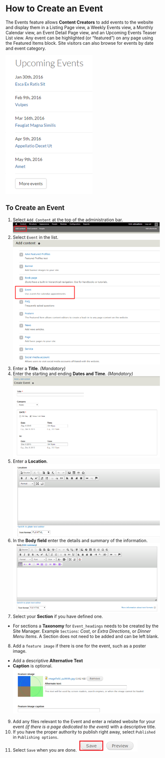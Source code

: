 # How to Create an Event
The Events feature allows **Content Creators** to add events to the website and display them in a Listing Page view, a Weekly Events view, a Monthly Calendar view, an Event Detail Page view, and an Upcoming Events Teaser List view. Any event can be highlighted (or “featured”) on any page using the Featured Items block. Site visitors can also browse for events by date and event category.

![Example of an Event Display](../images/evex.png)

## To Create an Event

1. Select `Add Content` at the top of the administration bar.
![Add Content Highlighted](../images/ambac.png)
2. Select `Event` in the list.
![Add Event Highlighted](../images/addconev.png)
3. Enter a **Title**. *(Mandatory)*
4. Enter the starting and ending **Dates and Time**. *(Mandatory)*
![An example of Event Title and Time](../images/eventtitletime.png)
5. Enter a **Location**.
![An example of location](../images/Location.png)
6. In the **Body field** enter the details and summary of the information.
![An example of the body field](../images/eventbody.png)
7. Select your **Section** if you have defined one.
  * For sections a **Taxonomy** for `Event_headings` needs to be created by the Site Manager. Example `Sections`: *Cost*, or *Extra Directions*, or  *Dinner Menu Items*. A Section does not need to be added and can be left blank.
8. Add a `feature image` if there is one for the event, such as a poster image.  
* Add a descriptive **Alternative Text** 
* **Caption** is optional.
![An example of the body field](../images/eventfeatalt.png)
9. Add any files relevant to the Event and enter a related website for your event *(if there is a page dedicated to the event)* with a descriptive title.
10. If you have the proper authority to publish right away, select `Published` in `Publishing options`.
9. Select `Save` when you are done.
![Image of Save Button](../images/save.png)